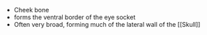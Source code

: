 - Cheek bone
- forms the ventral border of the eye socket
- Often very broad, forming much of the lateral wall of the [[Skull]]